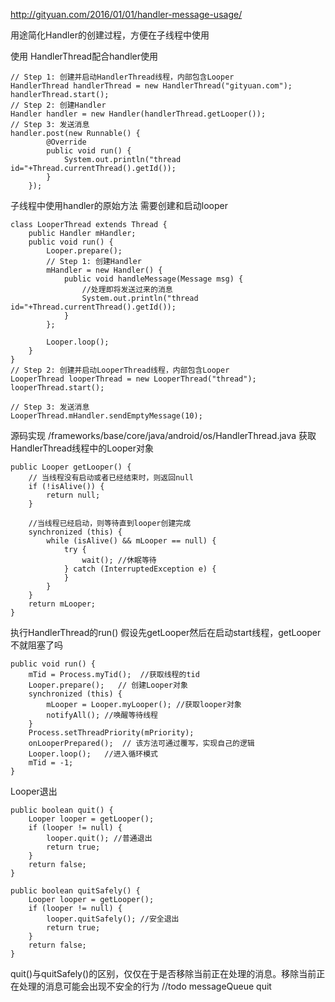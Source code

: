 http://gityuan.com/2016/01/01/handler-message-usage/

用途简化Handler的创建过程，方便在子线程中使用

使用
HandlerThread配合handler使用
```
// Step 1: 创建并启动HandlerThread线程，内部包含Looper
HandlerThread handlerThread = new HandlerThread("gityuan.com");
handlerThread.start();
// Step 2: 创建Handler
Handler handler = new Handler(handlerThread.getLooper());
// Step 3: 发送消息
handler.post(new Runnable() {
        @Override
        public void run() {
            System.out.println("thread id="+Thread.currentThread().getId());
        }
    });
```
子线程中使用handler的原始方法  需要创建和启动looper
```
class LooperThread extends Thread {
    public Handler mHandler;
    public void run() {
        Looper.prepare();
        // Step 1: 创建Handler
        mHandler = new Handler() {
            public void handleMessage(Message msg) {
                //处理即将发送过来的消息
                System.out.println("thread id="+Thread.currentThread().getId());
            }
        };

        Looper.loop();
    }
}
// Step 2: 创建并启动LooperThread线程，内部包含Looper
LooperThread looperThread = new LooperThread("thread");
looperThread.start();

// Step 3: 发送消息
LooperThread.mHandler.sendEmptyMessage(10);
```




源码实现
/frameworks/base/core/java/android/os/HandlerThread.java
获取HandlerThread线程中的Looper对象
```
public Looper getLooper() {
    // 当线程没有启动或者已经结束时，则返回null
    if (!isAlive()) {
        return null;
    }

    //当线程已经启动，则等待直到looper创建完成
    synchronized (this) {
        while (isAlive() && mLooper == null) {
            try {
                wait(); //休眠等待
            } catch (InterruptedException e) {
            }
        }
    }
    return mLooper;
}
```

执行HandlerThread的run()    假设先getLooper然后在启动start线程，getLooper不就阻塞了吗
```
public void run() {
    mTid = Process.myTid();  //获取线程的tid
    Looper.prepare();   // 创建Looper对象
    synchronized (this) {
        mLooper = Looper.myLooper(); //获取looper对象
        notifyAll(); //唤醒等待线程
    }
    Process.setThreadPriority(mPriority);
    onLooperPrepared();  // 该方法可通过覆写，实现自己的逻辑
    Looper.loop();   //进入循环模式
    mTid = -1;
}
```

Looper退出
```
public boolean quit() {
    Looper looper = getLooper();
    if (looper != null) {
        looper.quit(); //普通退出
        return true;
    }
    return false;
}

public boolean quitSafely() {
    Looper looper = getLooper();
    if (looper != null) {
        looper.quitSafely(); //安全退出
        return true;
    }
    return false;
}
```
quit()与quitSafely()的区别，仅仅在于是否移除当前正在处理的消息。移除当前正在处理的消息可能会出现不安全的行为
//todo messageQueue quit